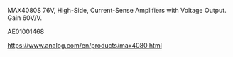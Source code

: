 MAX4080S
76V, High-Side, Current-Sense Amplifiers with Voltage Output. Gain 60V/V.

AE01001468

https://www.analog.com/en/products/max4080.html
